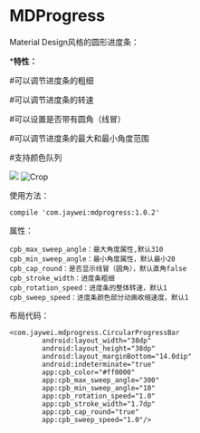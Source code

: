 # MDProgress
Material Design风格的圆形进度条：

***特性：**

#可以调节进度条的粗细

#可以调节进度条的转速

#可以设置是否带有圆角（线冒）

#可以调节进度条的最大和最小角度范围

#支持颜色队列


![](https://ss1.bdstatic.com/70cFvXSh_Q1YnxGkpoWK1HF6hhy/it/u=1995875337,1872320794&fm=26&gp=0.jpg)
![Crop](https://gitee.com/lexluthor/ResImageGitee/blob/master/app/image/2020-06-27-13-59-43.gif?raw=true)

使用方法：

    compile 'com.jaywei:mdprogress:1.0.2'


属性：

    cpb_max_sweep_angle：最大角度属性,默认310
    cpb_min_sweep_angle：最小角度属性，默认最小20
    cpb_cap_round：是否显示线冒（圆角），默认直角false
    cpb_stroke_width：进度条粗细
    cpb_rotation_speed：进度条的整体转速，默认1
    cpb_sweep_speed：进度条颜色部分动画收缩速度，默认1


布局代码：

    <com.jaywei.mdprogress.CircularProgressBar
            android:layout_width="38dp"
            android:layout_height="38dp"
            android:layout_marginBottom="14.0dip"
            android:indeterminate="true"
            app:cpb_color="#ff0000"
            app:cpb_max_sweep_angle="300"
            app:cpb_min_sweep_angle="10"
            app:cpb_rotation_speed="1.0"
            app:cpb_stroke_width="1.7dp"
            app:cpb_cap_round="true"
            app:cpb_sweep_speed="1.0"/>
